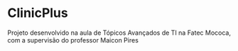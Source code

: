 # ClinicPlus
Projeto desenvolvido na aula de Tópicos Avançados de TI na Fatec Mococa, com a supervisão do professor Maicon Pires
